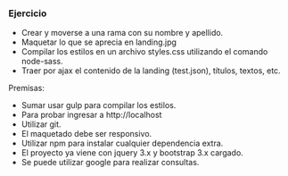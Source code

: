 ### Ejercicio

- Crear y moverse a una rama con su nombre y apellido.
- Maquetar lo que se aprecia en landing.jpg
- Compilar los estilos en un archivo styles.css utilizando el comando node-sass.
- Traer por ajax el contenido de la landing (test.json), títulos, textos, etc.


Premisas:
- Sumar usar gulp para compilar los estilos.
- Para probar ingresar a http://localhost
- Utilizar git.
- El maquetado debe ser responsivo.
- Utilizar npm para instalar cualquier dependencia extra.
- El proyecto ya viene con jquery 3.x y bootstrap 3.x cargado.
- Se puede utilizar google para realizar consultas.
